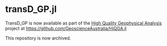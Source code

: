 # transD_GP.jl
TransD_GP is now available as part of the [High Quality Geophysical Analysis](https://github.com/GeoscienceAustralia/HiQGA.jl) project at https://github.com/GeoscienceAustralia/HiQGA.jl

This repository is now archived.
